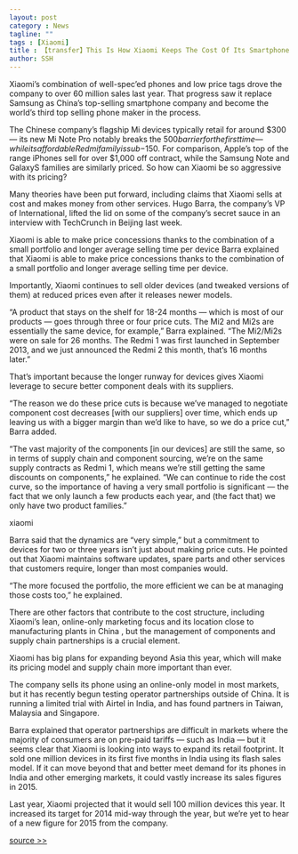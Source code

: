 ```yaml
---
layout: post
category : News
tagline: ""
tags : [Xiaomi]
title : 【transfer】This Is How Xiaomi Keeps The Cost Of Its Smartphones So Low
author: SSH
---
```


Xiaomi’s combination of well-spec’ed phones and low price tags drove the company to over 60 million sales last year. That progress saw it replace Samsung as China’s top-selling smartphone company and become the world’s third top selling phone maker in the process.

The Chinese company’s flagship Mi devices typically retail for around $300 — its new Mi Note Pro notably breaks the $500 barrier for the first time — while its affordable Redmi family is sub-$150. For comparison, Apple’s top of the range iPhones sell for over $1,000 off contract, while the Samsung Note and GalaxyS families are similarly priced. So how can Xiaomi be so aggressive with its pricing?

Many theories have been put forward, including claims that Xiaomi sells at cost and makes money from other services. Hugo Barra, the company’s VP of International, lifted the lid on some of the company’s secret sauce in an interview with TechCrunch in Beijing last week.

Xiaomi is able to make price concessions thanks to the combination of a small portfolio and longer average selling time per device
Barra explained that Xiaomi is able to make price concessions thanks to the combination of a small portfolio and longer average selling time per device.

Importantly, Xiaomi continues to sell older devices (and tweaked versions of them) at reduced prices even after it releases newer models.

“A product that stays on the shelf for 18-24 months — which is most of our products — goes through three or four price cuts. The Mi2 and Mi2s are essentially the same device, for example,” Barra explained. “The Mi2/Mi2s were on sale for 26 months. The Redmi 1 was first launched in September 2013, and we just announced the Redmi 2 this month, that’s 16 months later.”

That’s important because the longer runway for devices gives Xiaomi leverage to secure better component deals with its suppliers.

“The reason we do these price cuts is because we’ve managed to negotiate component cost decreases [with our suppliers] over time, which ends up leaving us with a bigger margin than we’d like to have, so we do a price cut,” Barra added.

“The vast majority of the components [in our devices] are still the same, so in terms of supply chain and component sourcing, we’re on the same supply contracts as Redmi 1, which means we’re still getting the same discounts on components,” he explained. “We can continue to ride the cost curve, so the importance of having a very small portfolio is significant — the fact that we only launch a few products each year, and (the fact that) we only have two product families.”

xiaomi

Barra said that the dynamics are “very simple,” but a commitment to devices for two or three years isn’t just about making price cuts. He pointed out that Xiaomi maintains software updates, spare parts and other services that customers require, longer than most companies would.

“The more focused the portfolio, the more efficient we can be at managing those costs too,” he explained.

There are other factors that contribute to the cost structure, including Xiaomi’s lean, online-only marketing focus and its location close to manufacturing plants in China , but the management of components and supply chain partnerships is a crucial element.

Xiaomi has big plans for expanding beyond Asia this year, which will make its pricing model and supply chain more important than ever.

The company sells its phone using an online-only model in most markets, but it has recently begun testing operator partnerships outside of China. It is running a limited trial with Airtel in India, and has found partners in Taiwan, Malaysia and Singapore.

Barra explained that operator partnerships are difficult in markets where the majority of consumers are on pre-paid tariffs — such as India — but it seems clear that Xiaomi is looking into ways to expand its retail footprint. It sold one million devices in its first five months in India using its flash sales model. If it can move beyond that and better meet demand for its phones in India and other emerging markets, it could vastly increase its sales figures in 2015.

Last year, Xiaomi projected that it would sell 100 million devices this year. It increased its target for 2014 mid-way through the year, but we’re yet to hear of a new figure for 2015 from the company.

[source >>](http://techcrunch.com/2015/01/18/xiaomi-kingsoft/)